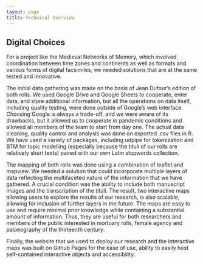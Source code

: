 ```yaml
---
layout: page
title: Technical Overview
---
```


## Digital Choices
 
For a project like the Medieval Networks of Memory, which involved coordination between time zones and continents as well as formats and various forms of digital facsimiles, we needed solutions that are at the same tested and innovative.

The initial data gathering was made on the basis of Jean Dufour’s edition of both rolls. We used Google Drive and Google Sheets to cooperate, enter data, and store additional information, but all the operations on data itself, including quality testing, were done outside of Google’s web interface. Choosing Google is always a trade-off, and we were aware of its drawbacks, but it allowed us to cooperate in pandemic conditions and allowed all members of the team to start from day one.
The actual data cleaning, quality control and analysis was done on exported .csv files in R. We have used a variety of packages, including udpipe for tokenization and BTM for topic modelling (especially because the tituli of our rolls are relatively short texts) paired with our own Latin stopwords collection.

The mapping of both rolls was done using a combination of leaflet and mapview. We needed a solution that could incorporate multiple layers of data reflecting the multifaceted nature of the information that we have gathered. A crucial condition was the ability to include both manuscript images and the transcription of the tituli. The result, two interactive maps allowing users to explore the results of our research, is also scalable, allowing for inclusion of further layers in the future. The maps are easy to use and require minimal prior knowledge while containing a substantial amount of information. Thus, they are useful for both researchers and members of the public interested in mortuary rolls, female agency and palaeography of the thirteenth century.

Finally, the website that we used to deploy our research and the interactive maps was built on Github Pages for the ease of use, ability to easily host self-contained interactive objects and accessibility.
